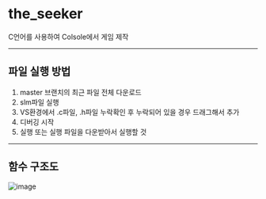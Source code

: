 # the_seeker

C언어를 사용하여 Colsole에서 게임 제작

------------------
## 파일 실행 방법

1. master 브랜치의 최근 파일 전체 다운로드
2. slm파일 실행
3. VS환경에서 .c파일, .h파일 누락확인 후 누락되어 있을 경우 드래그해서 추가
4. 디버깅 시작
5. 실행
또는 실행 파일을 다운받아서 실행할 것
-----------------

## 함수 구조도

![image](https://github.com/ggreing/the_seeker/assets/127379715/015a8faf-a891-477e-99ce-b5c1cf3a7c98)
